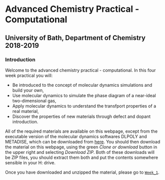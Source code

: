 # Advanced Chemistry Practical - Computational
## University of Bath, Department of Chemistry 2018-2019
### Introduction

Welcome to the advanced chemistry practical - computational. In this four week practical you will:

- Be introduced to the concept of molecular dynamics simulations and build your own,
- Use molecular dynamics to simulate the phase diagram of a near-ideal two-dimensional gas,
- Apply molecular dynamics to understand the transfport properties of a real material,
- Discover the properties of new materials through defect and dopant introduction.

All of the required materials are available on this webpage, except from the executable version of the molecular dynamics softwares DLPOLY and METADISE, which can be downloaded from [here](https://people.bath.ac.uk/chsscp/teach/adv.bho/progs.zip). You should then download the material on this webpage, using the green *Clone or download* button in the upper right and selecting *Download ZIP*. Both of these downloads will be ZIP files, you should extract them both and put the contents somewhere sensible in your H: drive.

Once you have downloaded and unzipped the material, please go to [`Week_1`](https://github.com/symmy596/Advanced_Practical_Chemistry_Teaching/tree/master/Week_1).  
